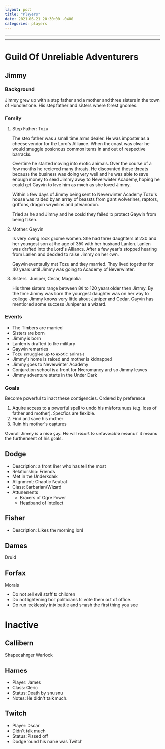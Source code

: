```yaml
---
layout: post
title: "Players"
date: 2021-06-21 20:30:00 -0400
categories: players
---
```


---
---

Guild Of Unreliable Adventurers
===============================

Jimmy
-----

### Background

Jimmy grew up with a step father and a mother and three sisters in the
town of Hundlestone. His step father and sisters where forest gnomes.

### Family

1.  Step Father: Tozu

    The step father was a small time arms dealer. He was imposter as a
    cheese vendor for the Lord\'s Alliance. When the coast was clear he
    would smuggle posionous common items in and out of respective
    barracks.

    Overtime he started moving into exotic animals. Over the course of a
    few months he recieved many threats. He discounted these threats
    because the business was doing very well and he was able to save
    enough money to send Jimmy away to Neverwinter Academy, hoping he
    could get Gayvin to love him as much as she loved Jimmy.

    Within a few days of Jimmy being sent to Neverwinter Academy Tozu\'s
    house was raided by an array of beassts from giant wolverines,
    raptors, griffons, dragon wrymlins and pteranodon.

    Tried as he and Jimmy and he could they failed to protect Gaywin
    from being taken.

2.  Mother: Gayvin

    Is very loving rock gnome women. She had three daughters at 230 and
    her youngest son at the age of 350 with her husband Lanlen. Lanlen
    was drafted into the Lord\'s Alliance. After a few year\'s stopped
    hearing from Lanlen and decided to raise Jimmy on her own.

    Gaywin eventaully met Tozu and they married. They lived together for
    40 years until Jimmy was going to Academy of Neverwinter.

3.  Sisters : Juniper, Cedar, Magnolia

    His three sisters range between 80 to 120 years older then Jimmy. By
    the time Jimmy was born the youngest daughter was on her way to
    college. Jimmy knows very little about Juniper and Cedar. Gayvin has
    mentioned some success Juniper as a wizard.

### Events

-   The Timbers are married
-   Sisters are born
-   Jimmy is born
-   Lanlen is drafted to the military
-   Gaywin remarries
-   Tozu smuggles up to exotic animals
-   Jimmy\'s home is raided and mother is kidnapped
-   Jimmy goes to Neverwinter Academy
-   Conjuration school is a front for Necromancy and so Jimmy leaves
-   Jimmy adventure starts in the Under Dark

### Goals

Become powerful to inact these contigencies. Ordered by preference

1.  Aquire access to a powerful spell to undo his misfortunues (e.g.
    loss of father and mother). Specfics are flexible.
2.  Find and save his mother
3.  Ruin his mother\'s captures

Overall Jimmy is a nice guy. He will resort to unfavorable means if it
means the furtherment of his goals.

Dodge
-----

-   Description: a front liner who has fell the most
-   Relationship: Friends
-   Met in the Underkdark
-   Alignment: Chaotic Neutral
-   Class: Barbarian/Wizard
-   Attunements
    -   Bracers of Ogre Power
    -   Headband of Intellect

Fisher
------

-   Description: Likes the morning lord

Dames
-----

Druid

Forfax
------

Morals

-   Do not sell evil staff to children
-   Do not lightening bolt politicians to vote them out of office.
-   Do run recklessly into battle and smash the first thing you see

Inactive
========

Callibern
---------

Shapecahnger Warlock

Hames
-----

-   Player: James
-   Class: Cleric
-   Status: Death by snu snu
-   Notes: He didn\'t talk much.

Twitch
------

-   Player: Oscar
-   Didn\'t talk much
-   Status: Pissed off
-   Dodge found his name was Twitch
